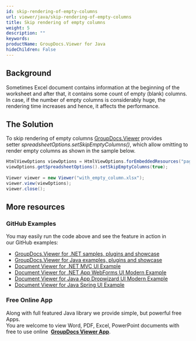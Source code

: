 ```yaml
---
id: skip-rendering-of-empty-columns
url: viewer/java/skip-rendering-of-empty-columns
title: Skip rendering of empty columns
weight: 5
description: ""
keywords: 
productName: GroupDocs.Viewer for Java
hideChildren: False
---
```

## Background

Sometimes Excel document contains information at the beginning of the worksheet and after that, it contains some count of empty (blank) columns. In case, if the number of empty columns is considerably huge, the rendering time increases and hence, it affects the performance. 

## The Solution

To skip rendering of empty columns [GroupDocs.Viewer](https://products.groupdocs.com/viewer/java) provides setter *spreadsheetOptions.setSkipEmptyColumns()*, which allow omitting to render empty columns as shown in the sample below.

```java
HtmlViewOptions viewOptions = HtmlViewOptions.forEmbeddedResources("page_{0}.html");
viewOptions.getSpreadsheetOptions().setSkipEmptyColumns(true);
 
Viewer viewer = new Viewer("with_empty_column.xlsx");
viewer.view(viewOptions);
viewer.close();
```

## More resources
### GitHub Examples
You may easily run the code above and see the feature in action in our GitHub examples:
*   [GroupDocs.Viewer for .NET samples, plugins and showcase](https://github.com/groupdocs-viewer/GroupDocs.Viewer-for-.NET)    
*   [GroupDocs.Viewer for Java examples, plugins and showcase](https://github.com/groupdocs-viewer/GroupDocs.Viewer-for-Java)    
*   [Document Viewer for .NET MVC UI Example](https://github.com/groupdocs-viewer/GroupDocs.Viewer-for-.NET-MVC)    
*   [Document Viewer for .NET App WebForms UI Modern Example](https://github.com/groupdocs-viewer/GroupDocs.Viewer-for-.NET-WebForms)    
*   [Document Viewer for Java App Dropwizard UI Modern Example](https://github.com/groupdocs-viewer/GroupDocs.Viewer-for-Java-Dropwizard)    
*   [Document Viewer for Java Spring UI Example](https://github.com/groupdocs-viewer/GroupDocs.Viewer-for-Java-Spring)
    
### Free Online App
Along with full featured Java library we provide simple, but powerful free Apps.  
You are welcome to view Word, PDF, Excel, PowerPoint documents with free to use online  **[GroupDocs Viewer App](https://products.groupdocs.app/viewer)**.
